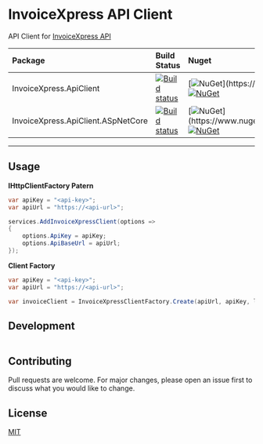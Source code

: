 # InvoiceXpress API Client 

API Client for [InvoiceXpress API](https://developers.invoicexpress.com/docs/versions/2.0.0)

| Package                           | Build Status      | Nuget |
|:--------------------------------- |:------------------|:------|
| InvoiceXpress.ApiClient           | [![Build status](https://ci.appveyor.com/api/projects/status/nxyu6ufnf6h73q3g?svg=true)](https://ci.appveyor.com/project/antunesl/invoicexpress-client) | [![NuGet](https://img.shields.io/nuget/v/InvoiceXpress.ApiClient.svg?)](https://www.nuget.org/packages/InvoiceXpress.ApiClient/) [![NuGet](https://img.shields.io/nuget/dt/InvoiceXpress.ApiClient.svg)](https://www.nuget.org/packages/InvoiceXpress.ApiClient/) |
| InvoiceXpress.ApiClient.ASpNetCore| [![Build status](https://ci.appveyor.com/api/projects/status/ctebgnrl7ex71bnt?svg=true)](https://ci.appveyor.com/project/antunesl/invoicexpress-client-0nyco) | [![NuGet](https://img.shields.io/nuget/v/InvoiceXpress.ApiClient.AspNetCore.svg?)](https://www.nuget.org/packages/InvoiceXpress.ApiClient.AspNetCore/) [![NuGet](https://img.shields.io/nuget/dt/InvoiceXpress.ApiClient.AspNetCore.svg)](https://www.nuget.org/packages/InvoiceXpress.ApiClient.AspNetCore/) |



***

## Usage

**IHttpClientFactory Patern**

```csharp
var apiKey = "<api-key>";
var apiUrl = "https://<api-url>";

services.AddInvoiceXpressClient(options =>
{
    options.ApiKey = apiKey;
    options.ApiBaseUrl = apiUrl;
});
```

**Client Factory**

```csharp
var apiKey = "<api-key>";
var apiUrl = "https://<api-url>";

var invoiceClient = InvoiceXpressClientFactory.Create(apiUrl, apiKey, logger);
```


## Development

```

```

## Contributing

Pull requests are welcome. For major changes, please open an issue first to discuss what you would like to change.

## License

[MIT](https://choosealicense.com/licenses/mit/)